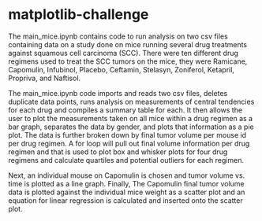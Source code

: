 # matplotlib-challenge

The main_mice.ipynb contains code to run analysis on two csv files containing data on a study done on mice running several drug treatments against squamous cell carcinoma (SCC). There were ten different drug regimens used to treat the SCC tumors on the mice, they were Ramicane, Capomulin, Infubinol, Placebo, Ceftamin, Stelasyn, Zoniferol, Ketapril, Propriva, and Naftisol.

The main_mice.ipynb code imports and reads two csv files, deletes duplicate data points, runs analysis on measurements of central tendencies for each drug and compiles a summary table for each. It then allows the user to plot the measurements taken on all mice within a drug regimen as a bar graph, separates the data by gender, and plots that information as a pie plot. The data is further broken down by final tumor volume per mouse id per drug regimen. A for loop will pull out final volume information per drug regimen and that is used to plot box and whisker plots for four drug regimens and calculate quartiles and potential outliers for each regimen. 

Next, an individual mouse on Capomulin is chosen and tumor volume vs. time is plotted as a line graph. Finally, The Capomulin final tumor volume data is plotted against the individual mice weight as a scatter plot and an equation for linear regression is calculated and inserted onto the scatter plot. 